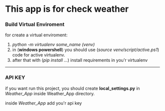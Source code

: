 # This app is for check weather

### Build Virtual Enviroment

for create a virtual enviroment:

1. *python -m virtualenv *some_name* (venv)*
2. in (**windows powershell**) you should use (*source venv/script/active.ps1*) code for active virtualenv.
3. after that with (*pip install ...*) install requirements in you'r virtualenv

---

### API KEY

if you want run this project, you should create **local_settings.py** in _Weather_App_ inside Weather_App directory.

inside _Weather_App_ add you'r api key
